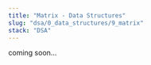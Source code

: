 ```yaml
---
title: "Matrix - Data Structures"
slug: "dsa/0_data_structures/9_matrix"
stack: "DSA"
---
```


coming soon...